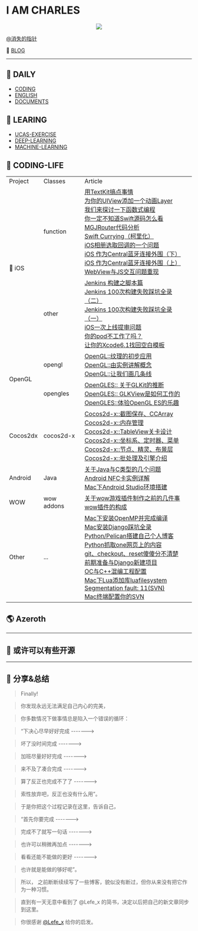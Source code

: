 # I AM CHARLES 

<p align='center'>
<img src='contents/images/background-cover_.png'>
</p>

[@消失的指针](http://weibo.com/230126045)

📖 [BLOG](http://charlesblog.site)

-------------------------------

## 🌟 DAILY

* [CODING](https://github.com/usiege/Charles/blob/master/CODING.md)
* [ENGLISH](https://github.com/usiege/Charles/blob/master/ENGLISH.md)
* [DOCUMENTS](https://github.com/usiege/Documents)

## 🎾 LEARING

* [UCAS-EXERCISE](https://github.com/usiege/Exercise)
* [DEEP-LEARNING](https://github.com/usiege/Deep-Learning)
* [MACHINE-LEARNING](https://github.com/usiege/Machine-Learning)


## 🐳 CODING-LIFE

<table style="display: table;">
    <tr>
        <td>Project</td>
        <td>Classes</td>
        <td>   Article </td> 
    </tr>
    <tr>
        <td rowspan=2>📱 iOS</td> <!-- 这个数字表示合并的行数 -->
        <td>function</td>
        <td>
        	<a href="https://blog.csdn.net/jianin45/article/details/80416619">用TextKit搞点事情</a><br>
        	<a href="https://blog.csdn.net/jianin45/article/details/80399160">为你的UIView添加一个动画Layer</a><br>
        	<a href="https://blog.csdn.net/jianin45/article/details/80343940">我们来探讨一下函数式编程</a><br>
        	<a href="https://blog.csdn.net/jianin45/article/details/80188906">你一定不知道Swift源码怎么看</a><br>
        	<a href="https://blog.csdn.net/jianin45/article/details/78995948">MGJRouter代码分析</a><br>
        	<a href="https://blog.csdn.net/jianin45/article/details/78989782">Swift Currying（柯里化）</a><br>
        	<a href="https://blog.csdn.net/jianin45/article/details/53406869">iOS相册选取回调的一个问题</a><br>
        	<a href="https://blog.csdn.net/jianin45/article/details/51533828">iOS 作为Central蓝牙连接外围（下）</a><br>
        	<a href="https://blog.csdn.net/jianin45/article/details/51471601">iOS 作为Central蓝牙连接外围（上）</a><br>
        	<a href="https://blog.csdn.net/jianin45/article/details/45887297">WebView与JS交互问题重现</a><br>
        </td> 
    </tr>
    <tr>
    	<td>other</td>
    	<td>
    		<a href="https://blog.csdn.net/jianin45/article/details/78944357">Jenkins 构建之脚本篇</a><br>
        	<a href="https://blog.csdn.net/jianin45/article/details/78761576">Jenkins 100次构建失败踩坑全录（二）</a><br>
        	<a href="https://blog.csdn.net/jianin45/article/details/78761574">Jenkins 100次构建失败踩坑全录（一）</a><br>
        	<a href="https://blog.csdn.net/jianin45/article/details/78455922">iOS一次上线提审问题</a><br>
        	<a href="https://blog.csdn.net/jianin45/article/details/78258179">你的pod不工作了吗？</a><br>
        	<a href="https://blog.csdn.net/jianin45/article/details/45887277">让你的Xcode6.1找回空白模板</a><br>
    	</td>
    </tr>
    <tr>
        <td rowspan=2>OpenGL</td> <!-- 这个数字表示合并的行数 -->
        <td>opengl</td>
        <td>
        	<a href="https://blog.csdn.net/jianin45/article/details/52120644">OpenGL::纹理的初步应用</a><br>
        	<a href="https://blog.csdn.net/jianin45/article/details/51873816">OpenGL::由实例讲解概念</a><br>
        	<a href="https://blog.csdn.net/jianin45/article/details/51769090">OpenGL::让我们画几条线</a><br>
        </td> 
    </tr>
    <tr>
    	<td>opengles</td>
    	<td>
    		<a href="https://blog.csdn.net/jianin45/article/details/51357260">OpenGLES:: 关于GLKit的推断</a><br>
        	<a href="https://blog.csdn.net/jianin45/article/details/51335747">OpenGLES:: GLKView是如何工作的</a><br>
        	<a href="https://blog.csdn.net/jianin45/article/details/51284723">OpenGLES::体验OpenGL ES的乐趣</a><br>
    	</td>
    </tr>
    <tr>
        <td rowspan=1>Cocos2dx</td> <!-- 这个数字表示合并的行数 -->
        <td>cocos2d-x</td>
        <td>
        	<a href="https://blog.csdn.net/jianin45/article/details/45887289">Cocos2d-x::截图保存、CCArray</a><br>
        	<a href="https://blog.csdn.net/jianin45/article/details/45887287">Cocos2d-x::内存管理</a><br>
        	<a href="https://blog.csdn.net/jianin45/article/details/45887285">Cocos2d-x::TableView关卡设计</a><br>
        	<a href="https://blog.csdn.net/jianin45/article/details/45887283">Cocos2d-x::坐标系、定时器、菜单</a><br>
        	<a href="https://blog.csdn.net/jianin45/article/details/45887281">Cocos2d-x::节点、精灵、布景层</a><br>
        	<a href="https://blog.csdn.net/jianin45/article/details/45887279">Cocos2d-x::批处理及引擎介绍</a><br>
        </td> 
    </tr>
    <tr>
        <td rowspan=1>Android</td> <!-- 这个数字表示合并的行数 -->
        <td>Java</td>
        <td>
        	<a href="https://blog.csdn.net/jianin45/article/details/53405443">关于Java与C类型的几个问题</a><br>
        	<a href="https://blog.csdn.net/jianin45/article/details/51859278">Android NFC卡实例详解</a><br>
        	<a href="https://blog.csdn.net/jianin45/article/details/51258211">Mac下Android Studio环境搭建</a><br>
        </td>
    </tr>
    <tr>
        <td rowspan=1>WOW</td> <!-- 这个数字表示合并的行数 -->
        <td>wow addons</td>
        <td>
            <a href="https://blog.csdn.net/jianin45/article/details/52152345">关于wow游戏插件制作之前的几件事</a><br>
            <a href="https://blog.csdn.net/jianin45/article/details/52312859">wow插件的构成</a><br>
        </td>
    </tr>
    <tr>
        <td rowspan=1>Other</td> <!-- 这个数字表示合并的行数 -->
        <td>...</td>
        <td>
        	<a href="https://blog.csdn.net/jianin45/article/details/80296385">Mac下安装OpenMP并完成编译</a><br>
        	<a href="https://blog.csdn.net/jianin45/article/details/78345758">Mac安装Django踩坑全录</a><br>
        	<a href="https://blog.csdn.net/jianin45/article/details/51339666">Python/Pelican搭建自己个人博客</a><br>
        	<a href="https://blog.csdn.net/jianin45/article/details/51332876">Python抓取one网页上的内容</a><br>
        	<a href="https://blog.csdn.net/jianin45/article/details/77374461">git、checkout、reset傻傻分不清楚</a><br>
         	<a href="https://blog.csdn.net/jianin45/article/details/50782460">前期准备与Django新建项目</a><br>
        	<a href="https://blog.csdn.net/jianin45/article/details/46227125">OC与C++混编工程配置</a><br>
        	<a href="https://blog.csdn.net/jianin45/article/details/47697431">Mac下Lua添加库luafilesystem</a><br>
        	<a href="https://blog.csdn.net/jianin45/article/details/45887365">Segmentation fault: 11(SVN)</a><br>
        	<a href="https://blog.csdn.net/jianin45/article/details/45887275">Mac终端配置你的SVN</a><br>
        </td> 
    </tr>
</table>


## 🌎 Azeroth


-------------------------------

## 🍊 或许可以有些开源


-------------------------------
## 🌈 分享&总结

> Finally! 

> 你发现永远无法满足自己内心的完美，

> 你多数情况下做事情总是陷入一个错误的循环：

> “下决心尽早好好完成 -------> 

> 坏了没时间完成 -------> 

> 加班尽量好好完成 -------> 

> 来不及了凑合完成 -------> 

> 算了反正也完成不了了 -------> 

> 索性放弃吧，反正也没有什么用”。

> 于是你把这个过程记录在这里，告诉自己，

> “首先你要完成 -------> 

> 完成不了就写一句话 -------> 

> 也许可以稍微再加点  -------> 

> 看看还能不能做的更好 -------> 

> 也许就是能做的够好呢”。

> 所以， 之前断断续续写了一些博客，貌似没有断过，但你从来没有把它作为一种习惯。

> 直到有一天无意中看到了 @Lefe_x 的简书，决定以后把自己的新文章同步到这里。

> 你很感谢 [@Lefe_x](https://weibo.com/5953150140) 给你的启发。
